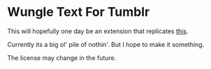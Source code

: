 # Wungle Text For Tumblr

This will hopefully one day be an extension that replicates [this](https://www.tumblr.com/lukadjo/760531708515909632/someone-should-make-this-real-just-figure-out-a).

Currently its a big ol' pile of nothin'. But I hope to make it something.

The license may change in the future.
